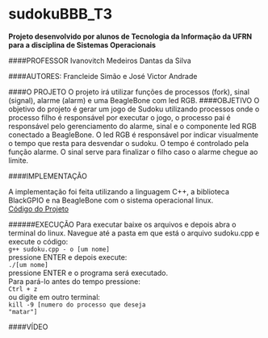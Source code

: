 # sudokuBBB_T3
**Projeto desenvolvido por alunos de Tecnologia da Informação da UFRN para a disciplina de Sistemas Operacionais**

####PROFESSOR
Ivanovitch Medeiros Dantas da Silva 

####AUTORES: 
Francleide Simão e José Victor Andrade

####O PROJETO
O projeto irá utilizar funções de processos (fork), sinal (signal), alarme (alarm) e uma BeagleBone com led RGB.
####OBJETIVO
O objetivo do projeto é gerar um jogo de Sudoku utilizando processos onde o processo filho é responsável por executar o jogo, o processo pai é responsável pelo gerenciamento do alarme, sinal e o componente led RGB conectado a BeagleBone. O led RGB é responsável por indicar visualmente o tempo que resta para desvendar o sudoku. O tempo é controlado pela função alarme. O sinal serve para finalizar o filho caso o alarme chegue ao limite.

####IMPLEMENTAÇÃO
<p>A implementação foi feita utilizando a linguagem C++, a biblioteca BlackGPIO e na BeagleBone com o sistema operacional linux.<br>
<a href="https://github.com/francleide/sudokuBBB_T3/blob/master/sudoku.cpp">Código do Projeto</a>

######EXECUÇÃO
Para executar baixe os arquivos e depois abra o terminal do linux. Navegue até a pasta em que está o arquivo sudoku.cpp e execute o código:<br>
<code>g++ sudoku.cpp - o [um nome]</code><br>
pressione ENTER e depois execute:<br>
<code>./[um nome]</code> <br>
pressione ENTER e o programa será executado.<br>
Para pará-lo antes do tempo pressione:<br>
<code>Ctrl + z</code><br>
ou digite em outro terminal: <br>
<code>kill -9 [numero do processo que deseja "matar"]</code>

####VÍDEO
